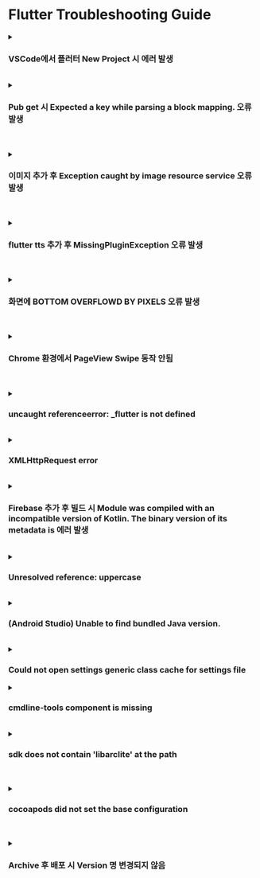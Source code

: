 # Flutter Troubleshooting Guide

<details>
  <summary><h3>VSCode에서 플러터 New Project 시 에러 발생</h3></summary>
  
<b>환경</b> : Windows
<br>
<b>증상</b> : VSCode에서 플러터 New Project 시 에러 발생
<br>
<b>원인</b> : 생성하는 프로젝트 이름이 유효하지 않아 발생
<br>
<b>해결 방안</b> : 생성하는 프로젝트 이름에서 하이픈(-) 제거
<br>
<b>참고 링크 : </b> [링크](https://success206.tistory.com/149)

</details>

<br>

<details>
  <summary><h3>Pub get 시 Expected a key while parsing a block mapping. 오류 발생</h3></summary>
  
<b>환경</b> : Windows/Android Studio
<br>
<b>증상</b> : pubspec.yaml 파일 Pub get 시 오류 발생
<br>
<b>원인</b> : 들여쓰기가 맞지 않아 발생
<br>
<b>해결 방안</b> : 들여쓰기 수정
<br>
<b>참고 링크 : </b> [링크](https://zionh.tistory.com/55)

</details>

<br>

<br>

<details>
  <summary><h3>이미지 추가 후 Exception caught by image resource service 오류 발생</h3></summary>
  
<b>환경</b> : Windows/Android Studio
<br>
<b>증상</b> : pubspec.yaml 파일에 이미지 Path 정상으로 입력하였으나, 오류 발생
<br>
<b>원인</b> : pubspec.yaml 수정 후 pub get 안함
<br>
<b>해결 방안</b> : flutter pub get 명령어 실행
<br>
<b>참고 링크 : </b> X

</details>

<br>

<br>

<details>
  <summary><h3>flutter tts 추가 후 MissingPluginException 오류 발생</h3></summary>
  
<b>환경</b> : Windows/Visual Stuido Code
<br>
<b>증상</b> : flutter tts 라이브러리 설치 후 빌드 시 오류 발생
<br>
<b>원인</b> : sdk 버전 오류
<br>
<b>해결 방안</b> : minSdkversion 19에서 21로 변경 후 실행
<br>
<b>참고 링크 : </b> X

</details>

<br>


<br>

<details>
  <summary><h3>화면에 BOTTOM OVERFLOWD BY PIXELS 오류 발생</h3></summary>
  
<b>환경</b> : Windows/Visual Stuido Code
<br>
<b>증상</b> : 앱 실행 시 화면에 BOTTOM OVERFLOWD BY PIXELS 오류 표출됨
<br>
<b>원인</b> : 화면에 특정 위젯의 크기가 범위를 벗어나서 발생
<br>
<b>해결 방안</b> : Scaffold에 resizeToAvoidBottomInset : false 속성 추가
<br>
<b>참고 링크 : </b> [링크](https://woongnemonan.tistory.com/entry/%ED%94%8C%EB%9F%AC%ED%84%B0Flutter-Bottom-Overflowed-By-xx-pixels)

</details>

<br>

<br>

<details>
  <summary><h3>Chrome 환경에서 PageView Swipe 동작 안됨</h3></summary>
  
<b>환경</b> : Windows/Visual Stuido Code
<br>
<b>증상</b> : Run 후 크롬에서 Swipe 동작 안됨
<br>
<b>원인</b> : 웹 환경에서는 어떤 동작인지 속성 지정 필요
<br>
<b>해결 방안</b> : scrollBehavior 속성 지정
```
class AppScrollBehavior extends MaterialScrollBehavior {
  @override
  Set<PointerDeviceKind> get dragDevices => {
        PointerDeviceKind.touch,
        PointerDeviceKind.mouse,
      };
}

class MyApp extends StatelessWidget {
  const MyApp({super.key});

  @override
  Widget build(BuildContext context) {
    print("Jehee");
    return MaterialApp(
      title: 'Flutter Demo',
      theme: ThemeData(
        primarySwatch: Colors.blue,
      ),
      initialRoute: RoutesName.home,
      onGenerateRoute: Routes.generateRoute,
      scrollBehavior: AppScrollBehavior(),   // scroll 속성 지정
    );
  }
}
```
<br>

<b>참고 링크 : </b> [링크](https://stackoverflow.com/questions/69424933/flutter-pageview-not-swipeable-on-web-desktop-mode)

</details>

<br>


<br>

<details>
  <summary><h3>uncaught referenceerror: _flutter is not defined</h3></summary>
  
<b>환경</b> : Windows/Visual Stuido Code
<br>
<b>증상</b> : github로 웹 호스팅 시 화면 표출되지 않고 콘솔에서 uncaught referenceerror: _flutter is not defined 오류 발생
<br>
<b>원인</b> : index.html 오류
<br>
<b>해결 방안</b> : script 추가 및 href 수정

```
<base href="./">
<script src="main.dart.js" type="application/javascript"></script>
```



<b>참고 링크 : </b> [링크](https://stackoverflow.com/questions/72833719/getting-flutter-is-undefined-in-flutter-web-only-in-production)

</details>

<br>

<details>
  <summary><h3>XMLHttpRequest error</h3></summary>
  
<b>환경</b> : Windows/Visual Stuido Code
<br>
<b>증상</b> : 플러터 웹(Chrome) 환경에서 Post 요청 시 에러 발생
<br>
<b>원인</b> : index.html 오류
<br>
<b>해결 방안</b> : flutter_tools.stamp 삭제 및 chrome.dart 수정
<br>
<b>참고 링크 : </b> [링크](https://youngwonhan-family.tistory.com/entry/FlutterDart-%EC%98%A4%EB%A5%98-%ED%95%B4%EA%B2%B0-Error-XMLHttpRequest-error)

</details>

<br>

<details>
  <summary><h3>Firebase 추가 후 빌드 시 Module was compiled with an incompatible version of Kotlin. The binary version of its metadata is 에러 발생</h3></summary>
  
<b>환경</b> : Windows/Visual Stuido Code
<br>
<b>증상</b> : 플러터에서 Firebase 관련 패키지 추가 후 빌드 시 에러 발생
<br>
<b>원인</b> : Kotlin 버전과 Compose 버전이 서로 호환되지 않아 발생
<br>
<b>해결 방안</b> : Kotlin 버전 및 Compose 버전 수정
<br>
<b>참고 링크 : </b> [링크](https://yeons4every.tistory.com/26)

</details>

<br>

<details>
  <summary><h3>Unresolved reference: uppercase</h3></summary>
  
<b>환경</b> : Windows/Visual Stuido Code
<br>
<b>증상</b> : 플러터 빌드 시 Unresolved reference: uppercase 에러 발생
<br>
<b>원인</b> : Kotlin 1.5 버전 이하에서 uppercase() 메소드가 지원되지 않아 발생
<br>
<b>해결 방안</b> : Kotlin 버전을 1.5 이상으로 적용 후 빌드
<br>
<b>참고 링크 : </b> [링크](https://chosunghyun18.tistory.com/2)

</details>

<br>

<details>
  <summary><h3>(Android Studio) Unable to find bundled Java version.</h3></summary>
  
<b>환경</b> : Mac 
<br>
<b>증상</b> : 자바 버전 변경 후 터미널에서 flutter doctor 실행 시 오류 발생
<br>
<b>원인</b> : 안드로이드 스튜디오 JDK 경로 오류
<br>
<b>해결 방안</b> : 안드로이드 스튜디오 JDK 경로 재지정
<br>
<b>참고 링크 : </b> [링크](https://velog.io/@cafefarm-johnny/flutter-doctor-%EC%9D%B4%EC%8A%88-%EB%8C%80%EC%9D%91-%EB%AA%A9%EB%A1%9D)

<b>환경</b> : Windows 11
<br>
<b>증상</b> : 자바 버전 변경 후 터미널에서 flutter doctor 실행 시 오류 발생
<br>
<b>원인</b> : 안드로이드 스튜디오 JDK 경로 오류
<br>
<b>해결 방안</b> : jbr 전체 파일 복사 후 jre 폴더에 복사
<br>
<b>참고 링크 : </b> [링크](https://www.inflearn.com/questions/748519/window%EC%97%90%EC%84%9C-unable-to-find-bundled-java-version-%EC%97%90%EB%9F%AC-%EC%96%B4%EB%96%BB%EA%B2%8C-%ED%95%B4%EA%B2%B0%ED%95%98%EB%82%98%EC%9A%94-%E3%85%A0%E3%85%A0)

</details>

<br>

<details>
  <summary><h3>Could not open settings generic class cache for settings file</h3></summary>
  
<b>환경</b> : Mac 
<br>
<b>증상</b> : Flutter 버전 변경 후 오류 발생
<br>
<b>원인</b> : 자바 버전 호환성으로 인해 발생
<br>
<b>해결 방안</b> : 자바 버전 변경 (21 -> 17)
<br>
<b>참고 링크 : </b> [링크](https://stackoverflow.com/questions/67240279/could-not-open-settings-generic-class-cache-for-settings-file)

</details>

<details>
  <summary><h3>cmdline-tools component is missing</h3></summary>

<b>환경</b> : Windows 11
<br>
<b>증상</b> : flutter doctor 시 오류 발생
<br>
<b>원인</b> : 안드로이드 스튜디오에서 cmd tools가 다운로드되어 있지 않아 발생
<br>
<b>해결 방안</b> : cmd tools 다운로드

<img width="728" alt="image" src="https://github.com/JeHeeYu/Troubleshooting-Guide/assets/87363461/bfebf0e3-0db5-4d10-8eb4-66e634c4a065">


<br>
<b>참고 링크 : </b> [링크](https://www.inflearn.com/questions/748519/window%EC%97%90%EC%84%9C-unable-to-find-bundled-java-version-%EC%97%90%EB%9F%AC-%EC%96%B4%EB%96%BB%EA%B2%8C-%ED%95%B4%EA%B2%B0%ED%95%98%EB%82%98%EC%9A%94-%E3%85%A0%E3%85%A0)

</details>

<br>

</details>

<details>
  <summary><h3>sdk does not contain 'libarclite' at the path</h3></summary>

<b>환경</b> : Mac / Visual Studio Code / Flutter 3.7.10
<br>
<b>증상</b> : Run 시 오류 발생
<br>
<b>원인</b> : Xcode 버전 업이 되면서 충돌 발생
<br>
<b>해결 방안</b> : Target 버전 명시

```
// 기존
post_install do |installer|
  installer.pods_project.targets.each do |target|
    flutter_additional_ios_build_settings(target)
    target.build_configurations.each do |config|
      config.build_settings['SWIFT_VERSION'] = '5.0'  # required by simple_permission
      config.build_settings['ENABLE_BITCODE'] = 'NO'
      config.build_settings['GCC_PREPROCESSOR_DEFINITIONS'] ||= [
        '$(inherited)',
        ## dart: PermissionGroup.calendar
        'PERMISSION_EVENTS=0',

        ## dart: PermissionGroup.reminders
        'PERMISSION_REMINDERS=0',

        ## dart: PermissionGroup.contacts
        'PERMISSION_CONTACTS=0',

        ## dart: PermissionGroup.camera
        'PERMISSION_CAMERA=1',

        ## dart: PermissionGroup.microphone
        'PERMISSION_MICROPHONE=1',

        ## dart: PermissionGroup.speech
        'PERMISSION_SPEECH_RECOGNIZER=0',

        ## dart: PermissionGroup.photos
        'PERMISSION_PHOTOS=0',

        ## dart: [PermissionGroup.location, PermissionGroup.locationAlways, PermissionGroup.locationWhenInUse]
        'PERMISSION_LOCATION=0',

        ## dart: PermissionGroup.notification
         'PERMISSION_NOTIFICATIONS=0',

        ## dart: PermissionGroup.mediaLibrary
         'PERMISSION_MEDIA_LIBRARY=0',

        ## dart: PermissionGroup.sensors
         'PERMISSION_SENSORS=0',

        ## dart: PermissionGroup.bluetooth
        'PERMISSION_BLUETOOTH=0',
      ]
    end
  end
end


// 타겟 버전 추가
post_install do |installer|
  installer.pods_project.targets.each do |target|
    flutter_additional_ios_build_settings(target)
    target.build_configurations.each do |config|
      config.build_settings['IPHONEOS_DEPLOYMENT_TARGET'] = '13.0'
      config.build_settings['SWIFT_VERSION'] = '5.0'  # required by simple_permission
      config.build_settings['ENABLE_BITCODE'] = 'NO'
      config.build_settings['GCC_PREPROCESSOR_DEFINITIONS'] ||= [
        '$(inherited)',
        ## dart: PermissionGroup.calendar
        'PERMISSION_EVENTS=0',

        ## dart: PermissionGroup.reminders
        'PERMISSION_REMINDERS=0',

        ## dart: PermissionGroup.contacts
        'PERMISSION_CONTACTS=0',

        ## dart: PermissionGroup.camera
        'PERMISSION_CAMERA=1',

        ## dart: PermissionGroup.microphone
        'PERMISSION_MICROPHONE=1',

        ## dart: PermissionGroup.speech
        'PERMISSION_SPEECH_RECOGNIZER=0',

        ## dart: PermissionGroup.photos
        'PERMISSION_PHOTOS=0',

        ## dart: [PermissionGroup.location, PermissionGroup.locationAlways, PermissionGroup.locationWhenInUse]
        'PERMISSION_LOCATION=0',

        ## dart: PermissionGroup.notification
         'PERMISSION_NOTIFICATIONS=0',

        ## dart: PermissionGroup.mediaLibrary
         'PERMISSION_MEDIA_LIBRARY=0',

        ## dart: PermissionGroup.sensors
         'PERMISSION_SENSORS=0',

        ## dart: PermissionGroup.bluetooth
        'PERMISSION_BLUETOOTH=0',
      ]
    end
  end
end

```


<br>

<b>참고 링크 : </b> [링크](https://thoonk.tistory.com/103)

</details>

<br>


<br>

<details>
  <summary><h3>cocoapods did not set the base configuration</h3></summary>
  
<b>환경</b> : Mac 
<br>
<b>증상</b> : pod install 시 경고 발생
<br>
<b>원인</b> : *.xcconfig 파일이 현재 프로젝트 설정에 적용되어 있지 않기 때문에 CocoaPods가 적용되지 않았기 때문
<br>
<b>해결 방안</b> : ios > Flutter > Release.xcconfig 내용 추가

```
#include "Pods/Target Support Files/Pods-Runner/Pods-Runner.release.xcconfig"
#include "Pods/Target Support Files/Pods-Runner/Pods-Runner.profile.xcconfig"
```

<br>

<b>참고 링크 : </b> [링크](https://kim0617.tistory.com/314)

</details>

<br>


<br>

<details>
  <summary><h3>Archive 후 배포 시 Version 명 변경되지 않음</h3></summary>
  
<b>환경</b> : Mac 
<br>
<b>증상</b> : XCode에서 Identity - Version 명 변경해도 Archives 에서 버전 명 변경되지 않음
<br>
<b>원인</b> : X
<br>
<b>해결 방안</b> : Info.plist 에서 CFBundleShortVersionString, CFBundleVersion 수정

```
// 기존
	<key>CFBundleShortVersionString</key>
	<string>$(FLUTTER_BUILD_NAME)</string>

	<key>CFBundleVersion</key>
	<string>$(FLUTTER_BUILD_NUMBER)</string>

// 수정 후
	<key>CFBundleShortVersionString</key>
	<string>$(MARKETING_VERSION)</string>

	<key>CFBundleVersion</key>
	<string>$(CURRENT_PROJECT_VERSION)</string>
```

<br>

<b>참고 링크 : </b> [링크](https://stackoverflow.com/questions/74083027/flutter-ios-app-version-and-build-number-not-updating-when-archiving-in-xcode)

</details>
